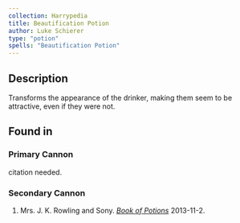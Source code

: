 ```yaml
---
collection: Harrypedia
title: Beautification Potion
author: Luke Schierer
type: "potion"
spells: "Beautification Potion"
---
```


## Description

Transforms the appearance of the drinker, making them seem to be attractive, even if they were not.

## Found in

### Primary Cannon

citation needed.

### Secondary Cannon

1. Mrs. J. K. Rowling and Sony.
   _[Book of Potions](https://harrypotter.fandom.com/wiki/Wonderbook:_Book_of_Potions)_
   2013-11-2.
